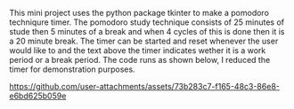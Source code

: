 This mini project uses the python package tkinter to make a pomodoro techniqure timer. The pomodoro study technique consists of 25 minutes of stude then 5 minutes of a break and when 4 cycles of this is done then it is a 20 minute break. The timer can be started and reset whenever the user would like to and the text above the timer indicates wether it is a work period or a break period. The code runs as shown below, I reduced the timer for demonstration purposes.

https://github.com/user-attachments/assets/73b283c7-f165-48c3-86e8-e6bd625b059e

